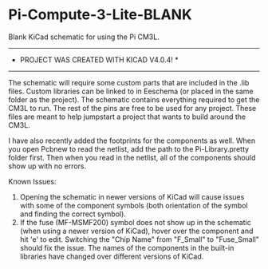 # Pi-Compute-3-Lite-BLANK
Blank KiCad schematic for using the Pi CM3L.

******************************************
* PROJECT WAS CREATED WITH KICAD V4.0.4! *
******************************************

The schematic will require some custom parts that are included in the .lib files. Custom libraries can be linked to in Eeschema (or placed in the same folder as the project). The schematic contains everything required to get the CM3L to run. The rest of the pins are free to be used for any project. These files are meant to help jumpstart a project that wants to build around the CM3L.

I have also recently added the footprints for the components as well. When you open Pcbnew to read the netlist, add the path to the Pi-Library.pretty folder first. Then when you read in the netlist, all of the components should show up with no errors.

Known Issues:
  1) Opening the schematic in newer versions of KiCad will cause issues with some of the component symbols (both orientation of the symbol and finding the correct symbol).
  2) If the fuse (MF-MSMF200) symbol does not show up in the schematic (when using a newer version of KiCad), hover over the component and hit 'e' to edit. Switching the "Chip Name" from "F_Small" to "Fuse_Small" should fix the issue. The names of the components in the built-in libraries have changed over different versions of KiCad.
